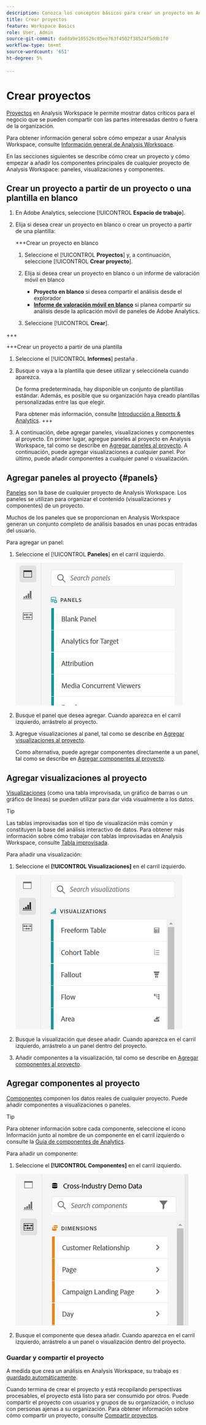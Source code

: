 ```yaml
---
description: Conozca los conceptos básicos para crear un proyecto en Analysis Workspace
title: Crear proyectos
feature: Workspace Basics
role: User, Admin
source-git-commit: dadda9e105526c05ee763f4502f38524f5ddb1f0
workflow-type: tm+mt
source-wordcount: '651'
ht-degree: 5%

---
```


# Crear proyectos

[Proyectos](/help/analyze/analysis-workspace/build-workspace-project/freeform-overview.md) en Analysis Workspace le permite mostrar datos críticos para el negocio que se pueden compartir con las partes interesadas dentro o fuera de la organización.

Para obtener información general sobre cómo empezar a usar Analysis Workspace, consulte [Información general de Analysis Workspace](/help/analyze/analysis-workspace/home.md).

En las secciones siguientes se describe cómo crear un proyecto y cómo empezar a añadir los componentes principales de cualquier proyecto de Analysis Workspace: paneles, visualizaciones y componentes.

## Crear un proyecto a partir de un proyecto o una plantilla en blanco

1. En Adobe Analytics, seleccione [!UICONTROL **Espacio de trabajo**].

1. Elija si desea crear un proyecto en blanco o crear un proyecto a partir de una plantilla:

   +++Crear un proyecto en blanco

   1. Seleccione el [!UICONTROL **Proyectos**] y, a continuación, seleccione [!UICONTROL **Crear proyecto**].

   1. Elija si desea crear un proyecto en blanco o un informe de valoración móvil en blanco

      * **Proyecto en blanco** si desea compartir el análisis desde el explorador
      * [**Informe de valoración móvil en blanco**](/help/analyze/mobile-app/curator.md) si planea compartir su análisis desde la aplicación móvil de paneles de Adobe Analytics.
   1. Seleccione [!UICONTROL **Crear**].

+++

   +++Crear un proyecto a partir de una plantilla

   1. Seleccione el [!UICONTROL **Informes**] pestaña .

   1. Busque o vaya a la plantilla que desee utilizar y selecciónela cuando aparezca.

      De forma predeterminada, hay disponible un conjunto de plantillas estándar. Además, es posible que su organización haya creado plantillas personalizadas entre las que elegir.

      Para obtener más información, consulte [Introducción a Reports &amp; Analytics](/help/analyze/reports-analytics/getting-started.md).
+++

1. A continuación, debe agregar paneles, visualizaciones y componentes al proyecto. En primer lugar, agregue paneles al proyecto en Analysis Workspace, tal como se describe en [Agregar paneles al proyecto](#add-panels-to-the-project). A continuación, puede agregar visualizaciones a cualquier panel. Por último, puede añadir componentes a cualquier panel o visualización.

## Agregar paneles al proyecto {#panels}

[Paneles](https://experienceleague.adobe.com/docs/analytics/analyze/analysis-workspace/panels/panels.html?lang=es) son la base de cualquier proyecto de Analysis Workspace. Los paneles se utilizan para organizar el contenido (visualizaciones y componentes) de un proyecto.

Muchos de los paneles que se proporcionan en Analysis Workspace generan un conjunto completo de análisis basados en unas pocas entradas del usuario.

Para agregar un panel:

1. Seleccione el [!UICONTROL **Paneles**] en el carril izquierdo.

   ![](assets/build-panels.png)

1. Busque el panel que desea agregar. Cuando aparezca en el carril izquierdo, arrástrelo al proyecto.

1. Agregue visualizaciones al panel, tal como se describe en [Agregar visualizaciones al proyecto](#add-visualizations-to-the-project).

   Como alternativa, puede agregar componentes directamente a un panel, tal como se describe en [Agregar componentes al proyecto](#add-components-to-the-project).

## Agregar visualizaciones al proyecto

[Visualizaciones](https://experienceleague.adobe.com/docs/analytics/analyze/analysis-workspace/visualizations/freeform-analysis-visualizations.html?lang=es) (como una tabla improvisada, un gráfico de barras o un gráfico de líneas) se pueden utilizar para dar vida visualmente a los datos.

>[!TIP]
>
>Las tablas improvisadas son el tipo de visualización más común y constituyen la base del análisis interactivo de datos. Para obtener más información sobre cómo trabajar con tablas improvisadas en Analysis Workspace, consulte [Tabla improvisada](/help/analyze/analysis-workspace/visualizations/freeform-table/freeform-table.md).

Para añadir una visualización:

1. Seleccione el **[!UICONTROL Visualizaciones]** en el carril izquierdo.

   ![](assets/build-visualizations.png)

1. Busque la visualización que desee añadir. Cuando aparezca en el carril izquierdo, arrástrelo a un panel dentro del proyecto.

1. Añadir componentes a la visualización, tal como se describe en [Agregar componentes al proyecto](#add-components-to-the-project).

## Agregar componentes al proyecto

[Componentes](/help/analyze/analysis-workspace/components/analysis-workspace-components.md) componen los datos reales de cualquier proyecto. Puede añadir componentes a visualizaciones o paneles.

>[!TIP]
>
>Para obtener información sobre cada componente, seleccione el icono Información junto al nombre de un componente en el carril izquierdo o consulte la [Guía de componentes de Analytics](/help/components/home.md).

Para añadir un componente:

1. Seleccione el **[!UICONTROL Componentes]** en el carril izquierdo.

   ![](assets/build-components.png)

1. Busque el componente que desea añadir. Cuando aparezca en el carril izquierdo, arrástrelo a un panel o visualización dentro del proyecto.

### Guardar y compartir el proyecto

A medida que crea un análisis en Analysis Workspace, su trabajo es [guardado automáticamente](/help/analyze/analysis-workspace/build-workspace-project/save-projects.md).

Cuando termina de crear el proyecto y está recopilando perspectivas procesables, el proyecto está listo para ser consumido por otros. Puede compartir el proyecto con usuarios y grupos de su organización, o incluso con personas ajenas a su organización. Para obtener información sobre cómo compartir un proyecto, consulte [Compartir proyectos](/help/analyze/analysis-workspace/curate-share/share-projects.md).

